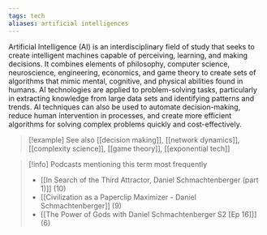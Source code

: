 ```yaml
---
tags: tech
aliases: artificial intelligences
---
```


Artificial Intelligence (AI) is an interdisciplinary field of study that seeks to create intelligent machines capable of perceiving, learning, and making decisions. It combines elements of philosophy, computer science, neuroscience, engineering, economics, and game theory to create sets of algorithms that mimic mental, cognitive, and physical abilities found in humans. AI technologies are applied to problem-solving tasks, particularly in extracting knowledge from large data sets and identifying patterns and trends. AI techniques can also be used to automate decision-making, reduce human intervention in processes, and create more efficient algorithms for solving complex problems quickly and cost-effectively.

> [!example] See also
> [[decision making]], [[network dynamics]], [[complexity science]], [[game theory]], [[exponential tech]]

> [!info] Podcasts mentioning this term most frequently
> * [[In Search of the Third Attractor, Daniel Schmachtenberger (part 1)]] (10)
> * [[Civilization as a Paperclip Maximizer - Daniel Schmachtenberger]] (9)
> * [[The Power of Gods with Daniel Schmachtenberger S2 [Ep 16]]] (6)